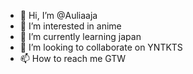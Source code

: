 - 👋 Hi, I’m @Auliaaja
- 👀 I’m interested in anime
- 🌱 I’m currently learning japan
- 💞️ I’m looking to collaborate on YNTKTS
- 📫 How to reach me GTW

<!---
Auliaaja/Auliaaja is a ✨ special ✨ repository because its `README.md` (this file) appears on your GitHub profile.
You can click the Preview link to take a look at your changes.
--->
